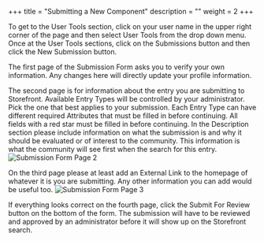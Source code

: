 +++
title = "Submitting a New Component"
description = ""
weight = 2
+++

To get to the User Tools section, click on your user name in the upper right corner of the page and then select User Tools from the drop down menu. Once at the User Tools sections, click on the Submissions button and then click the New Submission button.

The first page of the Submission Form asks you to verify your own information. Any changes here will directly update your profile information.

The second page is for information about the entry you are submitting to Storefront. Available Entry Types will be controlled by your administrator. Pick the one that best applies to your submission. Each Entry Type can have different required Attributes that must be filled in before continuing. All fields with a red star must be filled in before continuing. In the Description section please include information on what the submission is and why it should be evaluated or of interest to the community. This information is what the community will see first when the search for this entry.
![Submission Form Page 2](/openstorefront/images/Screenshots/Submission%20Form%201.png)

On the third page please at least add an External Link to the homepage of whatever it is you are submitting. Any other information you can add would be useful too.
![Submission Form Page 3](/openstorefront/images/Screenshots/Submission%20Form%202.png)

If everything looks correct on the fourth page, click the Submit For Review button on the bottom of the form. The submission will have to be reviewed and approved by an administrator before it will show up on the Storefront search.
